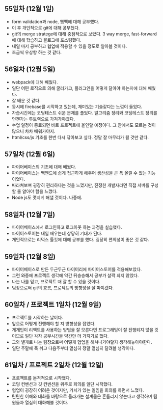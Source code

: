 ## 55일차 (12월 1일)
 - form validation과 node, 웹팩에 대해 공부했다.
 - 이 후 개인적으로 git에 대해 공부했다.
 - git의 merge stratege에 대해 중점적으로 보았다. 3 way merge, fast-forward에 대해 학습하고 블로그에 포스팅했다.
 - 내일 마저 공부하고 협업에 적용할 수 있을 정도로 알아볼 것이다.
 - 조금씩 우상향 하는 것 같다.

## 56일차 (12월 5일)
 - webpack에 대해 배웠다.
 - 일단 어떤 로직으로 의해 굴러가고, 플러그인을 어떻게 달아야 하는지에 대해 배웠다.
 - 잘 배운 것 같다.
 - 동시에 firebase를 시작하고 있는데, 재미있는 기술같다는 느낌이 들었다.
 - 자습시간에는 코딩테스트 쉬운 문제를 풀었다. 알고리즘 정리와 코딩테스트 정리를 언젠가는 투트랙으로 가져가야겠다.
 - 수업 일정이 종료되면 바로 프로젝트에 올인할 예정이다. 그 안에서도 모르는 것이 많으니 차차 배워가야지.
 - html/css/js 기초를 한번 다시 닦아보고 싶다. 정말 잘 마무리가 될 것만 같다.

## 57일차 (12월 6일)
 - 파이어베이스의 기초에 대해 배웠다.
 - 파이어베이스는 백엔드에 쉽게 접근하게 해주어 생산성을 큰 폭 올릴 수 있는 기능이었다.
 - 따라쳐보며 굉장히 편리하다는 것을 느꼈지만, 진정한 개발자라면 직접 서버를 구성할 줄 알아야 함을 느꼈다.
 - Node js도 멋지게 해낼 것이다. 나중에.

## 58일차 (12월 7일)
 - 파이어베이스에서 로그인하고 로그아웃 하는 과정을 실습했다.
 - 파이어스토어는 내일 배우는데 상당히 기대가 된다.
 - 개인적으로는 리덕스 툴킷에 대해 공부를 했다. 굉장히 편의성이 좋은 것 같다.

## 59일차 (12월 8일)
 - 파이어베이스로 만든 두근두근 다이어리에 파이어스토어를 적용해보았다.
 - 그런 와중에 프로젝트 생각에 약간 뒤숭숭해서 공부가 살짝 되지 않았다.
 - 나는 나를 믿고, 프로젝트 때 잘 할 수 있을 것이다.
 - 팀장으로써 git의 흐름, 프로젝트의 방향성을 잘 따야겠다.

## 60일차 / 프로젝트 1일차 (12월 9일)
 - 프로젝트를 시작하는 날이다.
 - 앞으로 어떻게 진행해야 할 지 방향성을 잡았다.
 - 개개인이 리액트를 사용하는 방법을 잘 모른다면 프로그래밍이 잘 진행되지 않을 것이므로 일단 각자 공부시간을 약간만 더 가지기로 했다.
 - 그와 별개로 나는 팀장으로써 어떻게 협업을 해쳐나가야할지 생각해놓아야한다.
 - 일단 주말에 푹 쉬고 다음주부터 열심히 정말 열심히 달려볼 생각이다.

## 61일차 / 프로젝트 2일차 (12월 12일)
 - 프로젝트를 본격적으로 시작했다.
 - 코딩 컨벤션과 깃 컨벤션을 위주로 회의를 일단 시작했다.
 - 협업이 굉장히 어려운 것이지만, 가치가 있는 일임을 회의를 하면서 느꼈다.
 - 탄탄한 이해와 대화를 바탕으로 올라가는 설계물은 흔들리지 않는다고 생각하며 팀원들과 열심히 대화해볼 것이다.
